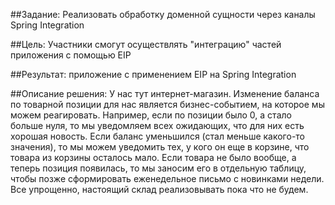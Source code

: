 ##Задание:
Реализовать обработку доменной сущности через каналы Spring Integration

##Цель:
Участники смогут осуществлять "интеграцию" частей приложения с помощью EIP

##Результат: 
приложение c применением EIP на Spring Integration

##Описание решения:
У нас тут интернет-магазин. Изменение баланса по товарной позиции для нас является бизнес-событием, на которое мы можем
реагировать. Например, если по позиции было 0, а стало больше нуля, то мы уведомляем всех ожидающих, что для них есть 
хорошая новость. Если баланс уменьшился (стал меньше какого-то значения), то мы можем уведомить тех, у кого он еще в 
корзине, что товара из корзины осталось мало.
Если товара не было вообще, а теперь позиция появилась, то мы заносим его в отдельную таблицу, чтобы позже сформировать
еженедельное письмо с новинками недели.
Все упрощенно, настоящий склад реализовывать пока что не будем.